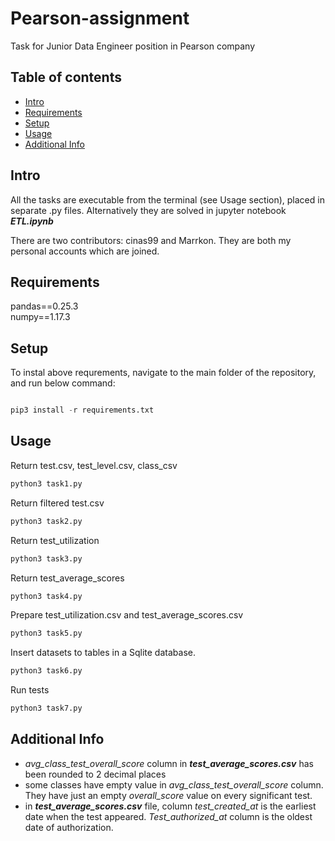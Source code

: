 # Pearson-assignment

Task for Junior Data Engineer position in Pearson company

## Table of contents
* [Intro](#intro)
* [Requirements](#requirements)
* [Setup](#setup)
* [Usage](#usage)
* [Additional Info](#additional-info)

## Intro

All the tasks are executable from the terminal (see Usage section), placed in separate .py files. Alternatively they are solved in jupyter notebook ***ETL.ipynb***

There are two contributors: cinas99 and Marrkon. They are both my personal accounts which are joined. 

## Requirements

pandas==0.25.3  
numpy==1.17.3

## Setup

To instal above requrements, navigate to the main folder of the repository, and run below command:

```python

pip3 install -r requirements.txt

```

## Usage

Return test.csv, test_level.csv, class_csv
```python
python3 task1.py
```
Return filtered test.csv
```python
python3 task2.py
```
Return test_utilization
```python
python3 task3.py
```
Return test_average_scores
```python
python3 task4.py
```
Prepare test_utilization.csv and test_average_scores.csv
```python
python3 task5.py
```
Insert datasets to tables in a Sqlite database.
```python
python3 task6.py
```
Run tests
```python
python3 task7.py
```

## Additional Info

- _avg_class_test_overall_score_ column in ***test_average_scores.csv*** has been rounded to 2 decimal places
- some classes have empty value in _avg_class_test_overall_score_ column. They have just an empty _overall_score_ value on every significant test.
- in ***test_average_scores.csv*** file, column _test_created_at_ is the earliest date when the test appeared. _Test_authorized_at_ column is the oldest date of authorization.
